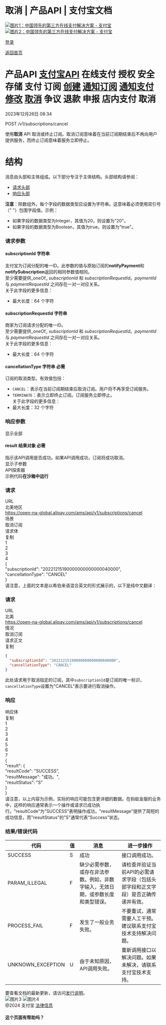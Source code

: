 取消 | 产品API | 支付宝文档
==================

[![图片1：中国领先的第三方在线支付解决方案 - 支付宝](https://ac.alipay.com/storage/2024/3/26/d66c43c0-440d-4c97-9976-f2028a2c8c5e.svg)![图片2：中国领先的第三方在线支付解决方案 - 支付宝](https://ac.alipay.com/storage/2024/3/26/a48bd336-aea0-4f16-bf83-616eacbb4434.svg)](/docs/)

[登录](https://global.alipay.com/ilogin/account_login.htm?goto=https%3A%2F%2Fglobal.alipay.com%2Fdocs%2Fac%2Fams%2Fcancel_sub)

[返回首页](../../)

产品API
[支付宝API](/docs/ac/ams/api)
在线支付
授权
安全存储
支付
订阅
[创建](/docs/ac/ams/create_sub)
[通知订阅](/docs/ac/ams/notify_sub)
[通知支付](/docs/ac/ams/notify_subpayment)
[修改](/docs/ac/ams/change_sub)
[取消](/docs/ac/ams/cancel_sub)
争议
退款
申报
店内支付
取消
=================
2023年12月26日 08:34

POST /v1/subscriptions/cancel

使用**取消** API 取消或终止订阅。取消订阅意味着在当前订阅期结束后不再向用户提供服务，而终止订阅意味着服务立即停止。

结构
==========

消息由头部和主体组成。以下部分专注于主体结构。头部结构请参阅：

*   [请求头部](https://global.alipay.com/docs/ac/ams/api_fund#ML5ur)
*   [响应头部](https://global.alipay.com/docs/ac/ams/api_fund#WWH90)

**注意**：除数组外，每个字段的数据类型应设置为字符串。这意味着必须使用双引号（" "）包围字段值。示例：

*   如果字段的数据类型为Integer，其值为20，则设置为"20"。
*   如果字段的数据类型为Boolean，其值为true，则设置为"true"。
### 请求参数  
#### subscriptionId 字符串  
支付宝为订阅分配的唯一ID。此参数的值与原始订阅的**notifyPayment**和**notifySubscription**返回的相同参数值相同。  
至少需要提供_oneOf_ _subscriptionId_ 和 _subscriptionRequestId_。_paymentId_ 与 _paymentRequestId_ 之间存在一对一对应关系。  
关于此字段的更多信息：  
*   最大长度：64 个字符  
#### subscriptionRequestId 字符串  
商家为订阅请求分配的唯一ID。  
至少需要提供_oneOf_ _subscriptionId_ 和 _subscriptionRequestId_。_paymentId_ 与 _paymentRequestId_ 之间存在一对一对应关系。  
关于此字段的更多信息：  
*   最大长度：64 个字符  
#### cancellationType 字符串  **必需**  
订阅的取消类型。有效值包括：  
*   `CANCEL`：表示在当前订阅期结束后取消订阅。用户将不再享受订阅服务。
*   `TERMINATE`：表示立即终止订阅。订阅服务立即停止。  
关于此字段的更多信息：  
*   最大长度：32 个字符
### 响应参数  
显示全部  
#### result 结果对象 **必需**  
指示该API调用是否成功。如果API调用成功，订阅将成功取消。  
显示子参数  
API探索器  
示例代码**在沙箱中运行**
### 请求  
URL  
北美地区  
https://open-na-global.alipay.com/ams/api/v1/subscriptions/cancel  
场景  
取消订阅  
请求体  
复制  
1  
2  
3  
4  
{  
"subscriptionId": "20221215190000000000000040000",  
"cancellationType": "CANCEL"  
}  
请注意，上面的文本是以希伯来语混合英文的形式展示的，以下是纯中文翻译：

### 请求  
URL  
北美  
https://open-na-global.alipay.com/ams/api/v1/subscriptions/cancel  
情况  
取消订阅  
请求正文  
复制  
```json
{
  "subscriptionId": "20221215190000000000000040000",
  "cancellationType": "CANCEL"
}
```
此处请求用于取消指定的订阅，其中`subscriptionId`是订阅的唯一标识，`cancellationType`设置为"CANCEL"表示要进行取消操作。
### 响应  
响应体  
复制  
1  
2  
3  
4  
5  
6  
7  
{  
"result": {  
"resultCode": "SUCCESS",  
"resultMessage": "成功。",  
"resultStatus": "S"  
}  
}  
请注意，以上内容为示例，实际的响应可能包含更详细的数据。在蚂蚁金服的业务中，这样的响应通常表示一个操作或请求已成功执行。"resultCode"为"SUCCESS"表明操作成功，"resultMessage"提供了简短的成功信息，而"resultStatus"的"S"通常代表“Success”状态。
### 结果/错误代码  
| 代码 | 值 | 消息 | 进一步操作 |
| --- | --- | --- | --- |
| SUCCESS | S | 成功 | 接口调用成功。 |
| PARAM\_ILLEGAL | F | 缺少必需参数，或存在非法参数。例如，非数字输入，无效日期，或参数长度和类型错误。 | 请检查并验证当前API的必需请求字段（包括头部字段和正文字段）是否正确传递并有效。 |
| PROCESS\_FAIL | F | 发生了一般业务失败。 | 不要重试，通常需要人工干预。建议联系支付宝技术支持解决问题。 |
| UNKNOWN\_EXCEPTION | U | 由于未知原因，API调用失败。 | 重新调用接口以解决问题。如果未解决，请联系支付宝技术支持。 |

要查看文档的最新更新，请访问[发行说明](https://global.alipay.com/docs/releasenotes)。  
![图片3](https://ac.alipay.com/storage/2021/5/20/19b2c126-9442-4f16-8f20-e539b1db482a.png) ![图片4](https://ac.alipay.com/storage/2021/5/20/e9f3f154-dbf0-455f-89f0-b3d4e0c14481.png)  
@2024 支付宝 [法律信息](https://global.alipay.com/docs/ac/platform/membership)  
#### 这个页面有帮助吗？
